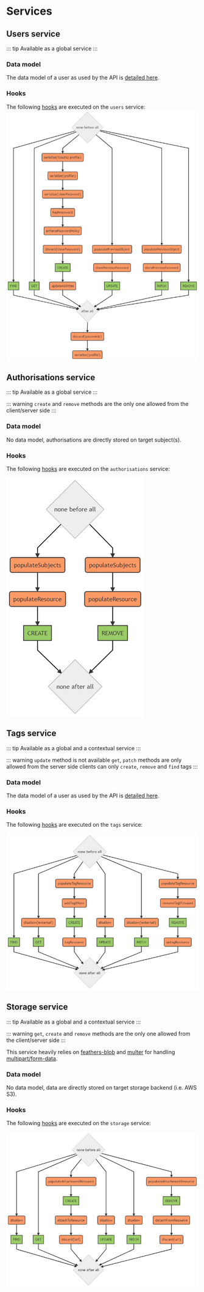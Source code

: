 # Services

## Users service

::: tip
Available as a global service
:::

### Data model

The data model of a user as used by the API is [detailed here](../../architecture/data-model-view.md#user-data-model).

### Hooks

The following [hooks](./hooks.md) are executed on the `users` service:
![Users hooks](../../assets/users-hooks.png)

## Authorisations service

::: tip
Available as a global service
:::

::: warning
`create` and `remove` methods are the only one allowed from the client/server side
:::

### Data model

No data model, authorisations are directly stored on target subject(s).

### Hooks

The following [hooks](./hooks.md) are executed on the `authorisations` service:

![Authorisations hooks](../../assets/authorisations-hooks.png)

## Tags service

::: tip
Available as a global and a contextual service
:::

::: warning
`update` method is not available
`get`, `patch` methods are only allowed from the server side
clients can only `create`, `remove` and `find` tags
:::

### Data model

The data model of a user as used by the API is [detailed here](../../architecture/data-model-view.md#tag-data-model).

### Hooks

The following [hooks](./hooks.md) are executed on the `tags` service:

![Tags hooks](../../assets/tags-hooks.png)

## Storage service

::: tip
Available as a global and a contextual service
:::

::: warning
`get`, `create` and `remove` methods are the only one allowed from the client/server side
:::

This service heavily relies on [feathers-blob](https://github.com/feathersjs-ecosystem/feathers-blob) and [multer](https://github.com/expressjs/multer) for handling [multipart/form-data](https://docs.feathersjs.com/guides/advanced/file-uploading.html#feathers-blob-with-multipart-support).

### Data model

No data model, data are directly stored on target storage backend (i.e. AWS S3).

### Hooks

The following [hooks](./hooks.md) are executed on the `storage` service:

![Storage hooks](../../assets/storage-hooks.png)

